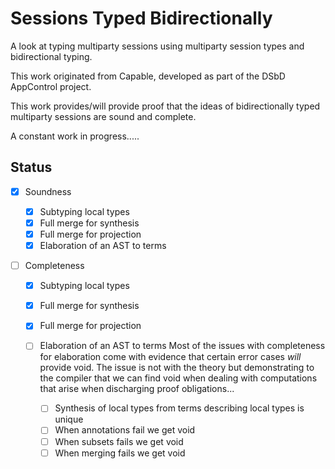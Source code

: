 # Sessions Typed Bidirectionally

A look at typing multiparty sessions using multiparty session types and bidirectional typing.

This work originated from Capable, developed as part of the DSbD AppControl project.

This work provides/will provide proof that the ideas of bidirectionally typed multiparty sessions are sound and complete.


A constant work in progress.....

## Status

+ [X] Soundness
  + [X] Subtyping local types
  + [X] Full merge for synthesis
  + [X] Full merge for projection
  + [X] Elaboration of an AST to terms

+ [ ] Completeness

  + [X] Subtyping local types
  + [X] Full merge for synthesis
  + [X] Full merge for projection

  + [ ] Elaboration of an AST to terms
    Most of the issues with completeness for elaboration come with evidence that certain error cases *will* provide void.
    The issue is not with the theory but demonstrating to the compiler that we can find void when dealing with computations that arise when discharging proof obligations...

    + [ ] Synthesis of local types from terms describing local types is unique
    + [ ] When annotations fail we get void
    + [ ] When subsets fails we get void
    + [ ] When merging fails we get void
